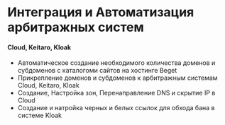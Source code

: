 # Интеграция и Автоматизация арбитражных систем

#### Cloud, Keitaro, Kloak

- Автоматическое создание необходимого количества доменов и субдоменов с каталогоми сайтов на хостинге Beget
- Прикрепление доменов и субдоменов к арбитражным системам Cloud, Keitaro, Kloak
- Создание, Настройка зон, Перенаправление DNS и скрытие IP в Cloud
- Создание и натройка черных и белых ссылок для обхода бана в системе Kloak


